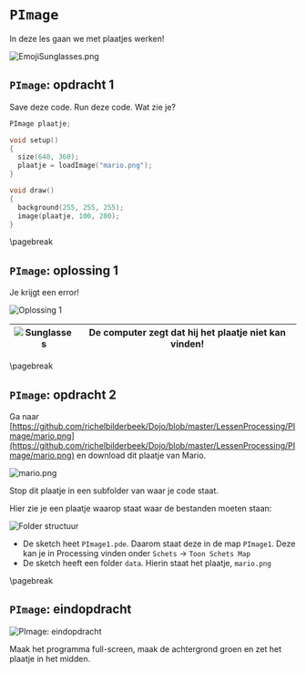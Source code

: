 # `PImage`

In deze les gaan we met plaatjes werken!

![EmojiSunglasses.png](EmojiSunglasses.png)

## `PImage`: opdracht 1

Save deze code. Run deze code. Wat zie je?
   
```c++
PImage plaatje;

void setup() 
{
  size(640, 360);
  plaatje = loadImage("mario.png");
}

void draw() 
{
  background(255, 255, 255);
  image(plaatje, 100, 200);
}
```

\pagebreak

## `PImage`: oplossing 1

Je krijgt een error!

![Oplossing 1](PImage1.png)

![Sunglasses](EmojiSunglasses.png) | De computer zegt dat hij het plaatje niet kan vinden!
:-------------:|:----------------------------------------: 

\pagebreak

## `PImage`: opdracht 2

Ga naar [https://github.com/richelbilderbeek/Dojo/blob/master/LessenProcessing/PImage/mario.png](https://github.com/richelbilderbeek/Dojo/blob/master/LessenProcessing/PImage/mario.png)
en download dit plaatje van Mario. 

![mario.png](mario.png)

Stop dit plaatje in een subfolder van waar je code staat.

Hier zie je een plaatje waarop staat waar de bestanden moeten staan:

![Folder structuur](PImageFolderstructuur.png)

 * De sketch heet `PImage1.pde`. Daarom staat deze in de map `PImage1`. Deze kan je in Processing vinden onder `Schets` -> `Toon Schets Map`
 * De sketch heeft een folder `data`. Hierin staat het plaatje, `mario.png`

\pagebreak

## `PImage`: eindopdracht

![`PImage`: eindopdracht](PImageEindopdracht.png)

Maak het programma full-screen, maak de achtergrond groen en zet het plaatje in het midden.


